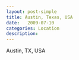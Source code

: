 ```yaml
---
layout: post-simple
title: Austin, Texas, USA
date:   2009-07-10
categories: Location
description: 
---
```


Austin, TX, USA